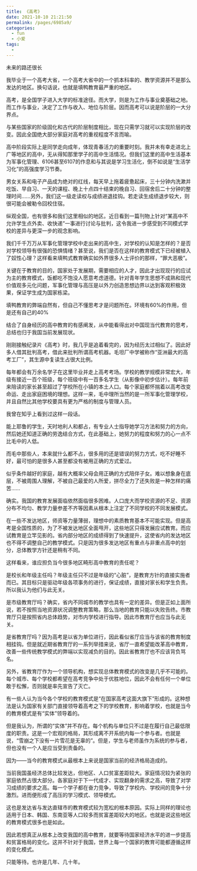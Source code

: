 ```yaml
---
title: 《高考》
date: 2021-10-10 21:21:50
permalink: /pages/6985a9/
categories:
  - fun
  - 小爱
tags:
  - 
---
```

未来的路还很长

 

我毕业于一个高考大省，一个高考大省中的一个抓本科率的、教学资源并不是那么发达的地区。换句话说，也就是填鸭教育最严重的地区。

 

高考，是全国学子进入大学的标准途径。而大学，则是为工作与事业奠基础之地。而工作与事业，决定了工作与收入、地位与阶层。因而高考可以说是阶层的一大分界点。

 

与某些国家的阶级固化和古代的阶层制度相比，现在只需学习就可以实现阶层的改变。因此全国绝大部分家庭对高考的重视程度不言而喻。

 

高中阶段实际上是同学走向成年，体现青春活力的重要时刻。我并未有幸走进北上广等地区的高中，无从得知那里学子的高中生活情况。但我们这里的高中生活基本为军事化管理、6106甚至6107的作息和与其说是学习生活化，倒不如说是“生活学习化”的高强度学习节奏。

 

男女关系和电子产品成为绝对的红线，每天早上拖着疲惫起床，三十分钟内洗漱并吃饭、早自习、一天的课程、晚上十点四十结束的晚自习、回宿舍后二十分钟的整理时间……另外，我们这一级走读权与成绩进退挂钩。若走读生成绩退步较大，则很可能会被勒令回校住宿。

 

纵观全国，也有很多和我们这里相似的地区。近日看到一篇刊物上针对“某高中不允许学生点外卖、收快递”一事进行讨论与批判，这令我进一步感受到不同模式学校的差异与更深一步的观念影响。

 

我们千千万万从军事化管理学校中走出来的高中生，对学校的认知是怎样的？是否对学校领导有很强的恐惧情绪？甚至说，我们是否在这样的教育模式下已经被植入了奴性心理？这样看来填鸭式教育确实如外界很多人士评价的那样，“罪大恶极”。

 

关键在于教育的目的，国家处于发展期，需要相应的人才，因此才出现现行的应试为主的教育模式，饭都吃不饱没人愿意考虑道德。针对青年学生思想不成熟和现代价值观多元化问题，军事化管理与高压是以外力创造思想边界以达到客观积极效果，保证学生成为国家栋梁。

 

填鸭教育的弊端自然有，但自己不懂思考才是问题所在。环境有60%的作用，但是还有自己的40%

 

结合了自身经历的高中教育的有感阐发，从中能看得出对中国现当代教育的思考，总结也归于我国当前发展现状。

 

刚刚接触纪录片《高考》时，我几乎是追着看完的，因为经历太过相似了。因此好多人借其批判高考，借此来批判所谓高考机器。毛坦厂中学被称作“亚洲最大的高考工厂”，其生源中复读生占很大比例。

 

每年都会有万余名学子在这里毕业并走上高考考场。学校的教学规模非常宏大，年级有接近一百个班级，每个班级中有一百多名学生（从影像中初步估计）。每年前来陪读的家长甚至超过了学校所在小镇的本土人口。每个家庭都怀揣着以高考改变命运、走出家庭困境的理想。这样一来，毛中理所当然的是一所军事化管理学校，并且自然比其他学校要具有更为严格的制度与管理人员。

 

我曾在知乎上看到过这样一段话。

能上耶鲁的学生，天时地利人和都占，有专业人士指导她学习方法和努力的方向，然后她还知道正确的劳逸结合方式，在此基础上，她努力的程度和努力的心一点不比毛中的人低。

而毛中那些人，本来就什么都不占，很多用的还是错误的努力方式，吃不好睡不好，最可怕的是很多人甚至都没有被用正确的方式爱过。

似乎条件越好的家庭，越有大概率父母会用正确的方式陪伴子女。难以想象身在底层，不被周围人理解，不被自己最爱的人所爱，拼尽全力了还失败是一种怎样的痛苦……

 

确实。我国的教育发展面临依然面临很多困难。人口庞大而学校资源的不足、资源分布不均匀、教学力量参差不齐等因素从根本上注定了不同学校的不同发展模式。

 

在一些不发达地区，师资等力量薄弱，理想中的素质教育基本不可能实现。但是高考是全国性质的，为了不被发达地区全面甩开，这些地区只得发展应试教育。而应试教育是立竿见影的。省内部分地区的成绩得到了快速提升，这使省内的发达地区也不得不调整自己的教学模式。只是因为很多发达地区有重点与非重点高中的划分，总体教学方针还是稍有不同。

 

这样看来，谁应担负当今很多地区畸形高中教育的责任呢？

 

是校长和年级主任吗？年级主任只不过是年级的“心脏”，是教育方针的直接实施者而已。其目标只是驱动年级各项事务的进行，保证成绩，直接对家长和学生负责。所以我认为他们与此无关。

 

是市级教育厅吗？确实，省内不同城市的教学也具有一定的差异。但是正如上面所说，若不按照当地资源状况调整教育策略，那么当地的教育只能以失败告终。市教育厅只是按照省内总体趋势，对市内学校进行指导。因此市教育厅也应当与此无关。

 

是省教育厅吗？因为高考是以省为单位进行，因此看似省厅应当与该省的教育制度相挂钩。但是就近期省教育厅的一系列举措来说，省厅一直希望能改革高中教育，改善一些传统教学模式的弊端以实现减负的目的。因此省教育厅也不应该背负骂名。

 

另外，省教育厅作为一个领导机构，想实现总体教育模式的改变是几乎不可能的。每个城市、每个学校都希望在高考竞争中处于优胜地位，因此不会有任何一个单位敢于松懈，否则就是率先宣告了灭亡。

 

有一些人认为当今各个学校的教育模式是“在国家高考这面大旗下”形成的。这种想法是认为国家有关部门直接领导着高考之下的学校教育，影响着学校，也就是当今的教育模式是有“实体”领导着的。

 

但是我认为，所谓的“实体”并不存在。每个机构与单位只不过是在履行自己最低限度的职责。这是一个宏观的格局，其形成离不开系统内每一个参与者。也就是说，“雪崩之下没有一片雪花是无辜的”。但是，学生与老师虽作为系统的参与者，但也没有一个人是应当受到责备的。

 

因为——当今的教育模式从最根本上来说是国家当前的经济格局造成的。

 

当前我国虽经济总体比较发达，但地区、人口贫富差距较大。家庭情况较为紧张的家庭依然占很大部分。各家庭对于下一代成才、实现翻身的需求之高，导致了对学习成绩的要求之高。每一个学子都在奋力竞争，导致了学校内、学校间的竞争十分激烈。进而便形成了高压的学习模式、领导模式。

 

这也是发达省与发达直辖市的教育模式较为宽松的根本原因。实际上同样的理论也适用于日本、韩国、东南亚等人口较多而贫富差距较大的地区。也就是说这些地区的教育模式很多也是如此。

 

因此若想真正从根本上改变我国的高中教育，就要等待国家经济水平的进一步提高和贫富格局的变化。这并不针对于我国，世界上每一个国家的教育可能都遵循这样的变化模式。

 

只能等待。也许是几年、几十年。

 

